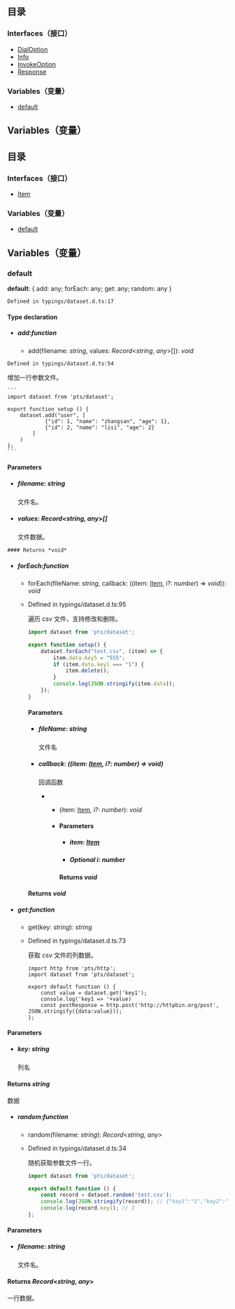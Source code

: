 ## 目录

### Interfaces（接口）
- [DialOption](https://cloud.tencent.com/document/product/1484/75816)
- [Info](https://cloud.tencent.com/document/product/1484/75817)
- [InvokeOption](https://cloud.tencent.com/document/product/1484/75818)
- [Response](https://cloud.tencent.com/document/product/1484/75819)

### Variables（变量）
- [default](#default)

## Variables（变量）

[](id:default)
## 目录

### Interfaces（接口）
- [Item](https://cloud.tencent.com/document/product/1484/75805)

### Variables（变量）
- [default](#default)

## Variables（变量）
[](id:default)
### default
**default**:  { add: any; forEach: any; get: any; random: any }
```
Defined in typings/dataset.d.ts:17
```


#### Type declaration

- ##### add:function

  - add(filename: *string*, values: *Record*<*string*, *any*>[]): *void*

```
Defined in typings/dataset.d.ts:54
```

增加一行参数文件。

    ```
    import dataset from 'pts/dataset';
    
    export function setup () {
        dataset.add("user", [
                {"id": 1, "name": "zhangsan", "age": 1},
                {"id": 2, "name": "lisi", "age": 2}
            ]
        )
    };
    ```

#### Parameters

  - ##### filename: *string*

      文件名。

   - ##### values: *Record*<*string*, *any*>[]

      文件数据。

    #### Returns *void*

- ##### forEach:function

  - forEach(fileName: *string*, callback: ((item: [Item](../interfaces/dataset.Item.html), i?: *number*) => *void*)): *void*

  - Defined in typings/dataset.d.ts:95

    遍历 csv 文件，支持修改和删除。

    ```js
    import dataset from 'pts/dataset';
    
    export function setup() {
        dataset.forEach("test.csv", (item) => {
            item.data.key5 = "555";
            if (item.data.key1 === "1") {
                item.delete();
            }
            console.log(JSON.stringify(item.data));
        });
    }
    ```

    #### Parameters

    - ##### fileName: *string*

      文件名

    - ##### callback: ((item: [Item](../interfaces/dataset.Item.html), i?: *number*) => *void*)

      回调函数

      - - (item: [Item](../interfaces/dataset.Item.html), i?: *number*): *void*

        - #### Parameters

          - ##### item: [Item](../interfaces/dataset.Item.html)

          - ##### Optional i: *number*

          #### Returns *void*

    #### Returns *void*

- ##### get:function

  - get(key: *string*): *string*

  - Defined in typings/dataset.d.ts:73

    获取 csv 文件的列数据。

    ```
    import http from 'pts/http';
    import dataset from 'pts/dataset';
    
    export default function () {
        const value = dataset.get('key1');
        console.log('key1 => '+value)
        const postResponse = http.post('http://httpbin.org/post', JSON.stringify({data:value}));
    };
    ```

#### Parameters

 - ##### key: *string*

   列名

#### Returns *string*

  数据

- ##### random:function

  - random(filename: *string*): *Record*<*string*, *any*>

  - Defined in typings/dataset.d.ts:34

    随机获取参数文件一行。

    ```js
    import dataset from 'pts/dataset';
    
    export default function () {
        const record = dataset.random('test.csv');
        console.log(JSON.stringify(record)); // {"key1":"1","key2":"2","key3":"3","key4":"4"}
        console.log(record.key1); // 1 
    };
    ```

#### Parameters

 - ##### filename: *string*

      文件名。

#### Returns *Record*<*string*, *any*>

  一行数据。
